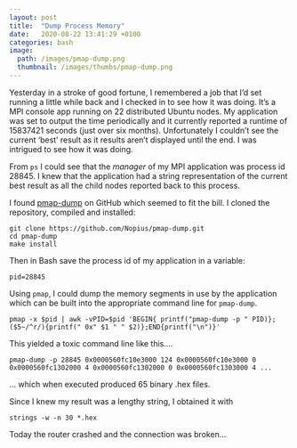 ```yaml
---
layout: post
title:  "Dump Process Memory"
date:   2020-08-22 13:41:29 +0100
categories: bash
image:
  path: /images/pmap-dump.png
  thumbnail: /images/thumbs/pmap-dump.png
---
```

Yesterday in a stroke of good fortune, I remembered a job that I’d set running a little while back and I checked in to see how it was doing. It’s a MPI console app running on 22 distributed Ubuntu nodes. My application was set to output the time periodically and it currently reported a runtime of 15837421 seconds (just over six months). Unfortunately I couldn’t see the current ‘best’ result as it results aren’t displayed until the end. I was intrigued to see how it was doing.

From `ps` I could see that the *manager* of my MPI application was process id 28845. I knew that the application had a string representation of the current best result as all the child nodes reported back to this process.

I found [pmap-dump](https://github.com/Nopius/pmap-dump) on GitHub which seemed to fit the bill. I cloned the repository, compiled and installed:

    git clone https://github.com/Nopius/pmap-dump.git
    cd pmap-dump
    make install

Then in Bash save the process id of my application in a variable:

    pid=28845

Using `pmap`, I could dump the memory segments in use by the application which can be built into the appropriate command line for `pmap-dump`.

    pmap -x $pid | awk -vPID=$pid 'BEGIN{ printf("pmap-dump -p " PID)};($5~/^r/){printf(" 0x" $1 " " $2)};END{printf("\n")}'

This yielded a toxic command line like this….

    pmap-dump -p 28845 0x0000560fc10e3000 124 0x0000560fc10e3000 0 0x0000560fc1302000 4 0x0000560fc1302000 0 0x0000560fc1303000 4 ...

… which when executed produced 65 binary .hex files.

Since I knew my result was a lengthy string, I obtained it with

    strings -w -n 30 *.hex

Today the router crashed and the connection was broken…
